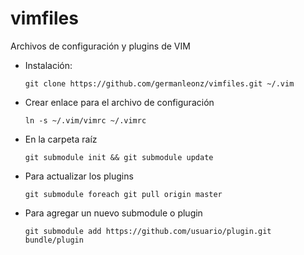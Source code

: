 vimfiles
========

Archivos de configuración y plugins de VIM

* Instalación:  

    ```shell
    git clone https://github.com/germanleonz/vimfiles.git ~/.vim
    ```

* Crear enlace para el archivo de configuración 

    ```shell
    ln -s ~/.vim/vimrc ~/.vimrc
    ```

* En la carpeta raíz    

    ```shell
    git submodule init && git submodule update
    ```

* Para actualizar los plugins

    ```shell
    git submodule foreach git pull origin master
    ```

* Para agregar un nuevo submodule o plugin  

    ```shell  
    git submodule add https://github.com/usuario/plugin.git bundle/plugin
    ```
